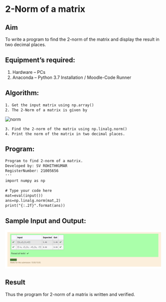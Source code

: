 # 2-Norm of a matrix
## Aim
To write a program to find the 2-norm of the matrix and display the result in two decimal places.
## Equipment’s required:
1.	Hardware – PCs
2.	Anaconda – Python 3.7 Installation / Moodle-Code Runner
## Algorithm:
	1. Get the input matrix using np.array()
	2. The 2-Norm of a matrix is given by 
![norm](./normeqn1.jpg)
    
    3. Find the 2-norm of the matrix using np.linalg.norm()
	4. Print the norm of the matrix in two decimal places.
## Program:
```
Program to find 2-norm of a matrix.
Developed by: SV ROHITHKUMAR
RegisterNumber: 21005656
'''
import numpy as np

# Type your code here
mat=eval(input())
ans=np.linalg.norm(mat,2) 
print("{:.2f}".format(ans))
```
## Sample Input and Output:
![norm1](MAT.png)


## Result
Thus the program for 2-norm of a matrix is written and verified.
